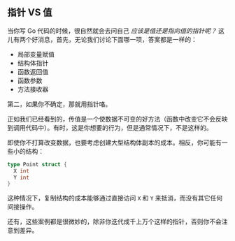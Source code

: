 ## 指针 VS 值

当你写 Go 代码的时候，很自然就会去问自己 *应该是值还是指向值的指针呢？* 这儿有两个好消息，首先，无论我们讨论下面哪一项，答案都是一样的：

* 局部变量赋值
*  结构体指针
* 函数返回值
* 函数参数
* 方法接收器

第二，如果你不确定，那就用指针咯。

正如我们已经看到的，传值是一个使数据不可变的好方法（函数中改变它不会反映到调用代码中）。有时，这是你想要的行为，但是通常情况下，不是这样的。

即使你不打算改变数据，也要考虑创建大型结构体副本的成本。相反，你可能有一些小的结构：

```go
type Point struct {
  X int
  Y int
}
```

这种情况下，复制结构的成本能够通过直接访问 `X` 和 `Y` 来抵消，而没有其它任何间接操作。

还有，这些案例都是很微妙的，除非你迭代成千上万个这样的指针，否则你不会注意到差异。